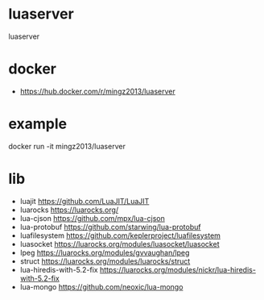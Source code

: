 # luaserver
luaserver



# docker
- https://hub.docker.com/r/mingz2013/luaserver


# example
docker run -it mingz2013/luaserver

# lib
- luajit  https://github.com/LuaJIT/LuaJIT
- luarocks  https://luarocks.org/
- lua-cjson  https://github.com/mpx/lua-cjson
- lua-protobuf  https://github.com/starwing/lua-protobuf
- luafilesystem  https://github.com/keplerproject/luafilesystem
- luasocket  https://luarocks.org/modules/luasocket/luasocket
- lpeg  https://luarocks.org/modules/gvvaughan/lpeg
- struct  https://luarocks.org/modules/luarocks/struct
- lua-hiredis-with-5.2-fix  https://luarocks.org/modules/nickr/lua-hiredis-with-5.2-fix
- lua-mongo  https://github.com/neoxic/lua-mongo

